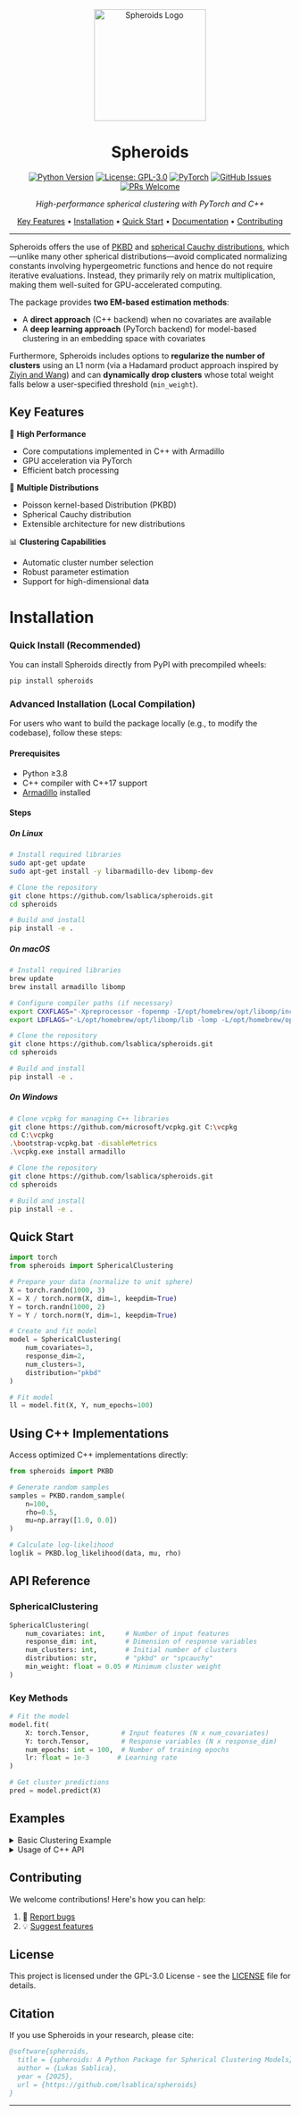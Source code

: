 <div align="center">
  <img src="spheroids/misc/Logos/Spheroids1.png" alt="Spheroids Logo" width="200"/>

  # Spheroids

  [![Python Version](https://img.shields.io/badge/python-3.8%2B-blue.svg)](https://www.python.org/downloads/)
  [![License: GPL-3.0](https://img.shields.io/badge/License-GPL%203.0-blue.svg)](https://opensource.org/licenses/GPL-3.0)
  [![PyTorch](https://img.shields.io/badge/PyTorch-%23EE4C2C.svg?&logo=PyTorch&logoColor=white)](https://pytorch.org/)
  [![GitHub Issues](https://img.shields.io/github/issues/lsablica/spheroids.svg)](https://github.com/lsablica/spheroids/issues)
  [![PRs Welcome](https://img.shields.io/badge/PRs-welcome-brightgreen.svg)](http://makeapullrequest.com)

  *High-performance spherical clustering with PyTorch and C++*

  [Key Features](#key-features) •
  [Installation](#installation) •
  [Quick Start](#quick-start) •
  [Documentation](#documentation) •
  [Contributing](#contributing)

</div>

---

Spheroids offers the use of [PKBD](https://www.tandfonline.com/doi/full/10.1080/10618600.2020.1740713) and [spherical Cauchy distributions](https://projecteuclid.org/journals/bernoulli/volume-26/issue-4/Some-properties-of-a-Cauchy-family-on-the-sphere-derived/10.3150/20-BEJ1222.full), which—unlike many other spherical distributions—avoid complicated normalizing constants involving hypergeometric functions and hence do not require iterative evaluations. Instead, they primarily rely on matrix multiplication, making them well-suited for GPU-accelerated computing. 

The package provides **two EM-based estimation methods**:
- A **direct approach** (C++ backend) when no covariates are available  
- A **deep learning approach** (PyTorch backend) for model-based clustering in an embedding space with covariates  

Furthermore, Spheroids includes options to **regularize the number of clusters** using an L1 norm (via a Hadamard product approach inspired by [Ziyin and Wang](https://proceedings.mlr.press/v202/ziyin23a.html)) and can **dynamically drop clusters** whose total weight falls below a user-specified threshold (`min_weight`).


## Key Features  

🚀 **High Performance**
- Core computations implemented in C++ with Armadillo
- GPU acceleration via PyTorch
- Efficient batch processing

🎯 **Multiple Distributions**
- Poisson kernel-based Distribution (PKBD) 
- Spherical Cauchy distribution
- Extensible architecture for new distributions

📊 **Clustering Capabilities**
- Automatic cluster number selection
- Robust parameter estimation
- Support for high-dimensional data

# Installation

### Quick Install (Recommended)

You can install Spheroids directly from PyPI with precompiled wheels:

```bash
pip install spheroids
```

### Advanced Installation (Local Compilation)

For users who want to build the package locally (e.g., to modify the codebase), follow these steps:

#### Prerequisites
- Python ≥3.8
- C++ compiler with C++17 support
- [Armadillo](http://arma.sourceforge.net/) installed

#### Steps

##### On Linux

```bash
# Install required libraries
sudo apt-get update
sudo apt-get install -y libarmadillo-dev libomp-dev

# Clone the repository
git clone https://github.com/lsablica/spheroids.git
cd spheroids

# Build and install
pip install -e .
```

##### On macOS

```bash
# Install required libraries
brew update
brew install armadillo libomp

# Configure compiler paths (if necessary)
export CXXFLAGS="-Xpreprocessor -fopenmp -I/opt/homebrew/opt/libomp/include -I/opt/homebrew/opt/armadillo/include"
export LDFLAGS="-L/opt/homebrew/opt/libomp/lib -lomp -L/opt/homebrew/opt/armadillo/lib"

# Clone the repository
git clone https://github.com/lsablica/spheroids.git
cd spheroids

# Build and install
pip install -e .
```

##### On Windows

```bash
# Clone vcpkg for managing C++ libraries
git clone https://github.com/microsoft/vcpkg.git C:\vcpkg
cd C:\vcpkg
.\bootstrap-vcpkg.bat -disableMetrics
.\vcpkg.exe install armadillo

# Clone the repository
git clone https://github.com/lsablica/spheroids.git
cd spheroids

# Build and install
pip install -e .
```

## Quick Start

```python
import torch
from spheroids import SphericalClustering

# Prepare your data (normalize to unit sphere)
X = torch.randn(1000, 3)
X = X / torch.norm(X, dim=1, keepdim=True)
Y = torch.randn(1000, 2)
Y = Y / torch.norm(Y, dim=1, keepdim=True)

# Create and fit model
model = SphericalClustering(
    num_covariates=3,
    response_dim=2,
    num_clusters=3,
    distribution="pkbd"
)

# Fit model
ll = model.fit(X, Y, num_epochs=100)
```

## Using C++ Implementations

Access optimized C++ implementations directly:

```python
from spheroids import PKBD

# Generate random samples 
samples = PKBD.random_sample(
    n=100,
    rho=0.5,
    mu=np.array([1.0, 0.0])
)

# Calculate log-likelihood
loglik = PKBD.log_likelihood(data, mu, rho)
```

## API Reference

### SphericalClustering

```python
SphericalClustering(
    num_covariates: int,     # Number of input features
    response_dim: int,       # Dimension of response variables
    num_clusters: int,       # Initial number of clusters
    distribution: str,       # "pkbd" or "spcauchy"
    min_weight: float = 0.05 # Minimum cluster weight
)
```

### Key Methods

```python
# Fit the model
model.fit(
    X: torch.Tensor,        # Input features (N x num_covariates)
    Y: torch.Tensor,        # Response variables (N x response_dim)
    num_epochs: int = 100,  # Number of training epochs
    lr: float = 1e-3       # Learning rate
)

# Get cluster predictions
pred = model.predict(X)
```

## Examples

<details>
<summary>Basic Clustering Example</summary>

```python
import torch
from spheroids import SphericalClustering

#load data 
Y = np.load('spheroids/spheroids/datasets/pkbd_Y.npy')

# Create model
model = SphericalClustering(num_covariates= 1, 
                            response_dim= 4, 
                            num_clusters=3, 
                            device="cpu", 
                            min_weight=0.02, 
                            distribution="pkbd")

# Fit without covariates
mu, rho = model.fit_no_covariates(Y, num_epochs= 200, tol= 1e-8)
```
</details>

<details>
<summary>Usage of C++ API</summary>

```python
from spheroids import PKBD, spcauchy

# PKBD distribution
pkbd_samples = PKBD.random_sample(1000, 0.5, mu)
pkbd_loglik = PKBD.log_likelihood(data, mu, rho)

# Spherical Cauchy distribution
scauchy_samples = spcauchy.random_sample(1000, 0.5, mu)
scauchy_loglik = spcauchy.log_likelihood(data, mu, rho)
```
</details>

## Contributing

We welcome contributions! Here's how you can help:

1. 🐛 [Report bugs](https://github.com/lsablica/spheroids/issues)
2. 💡 [Suggest features](https://github.com/lsablica/spheroids/issues)


## License

This project is licensed under the GPL-3.0 License - see the [LICENSE](LICENSE) file for details.

## Citation

If you use Spheroids in your research, please cite:

```bibtex
@software{spheroids,
  title = {spheroids: A Python Package for Spherical Clustering Models},
  author = {Lukas Sablica},
  year = {2025},
  url = {https://github.com/lsablica/spheroids}
}
```

---
